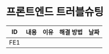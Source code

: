 # 프론트엔드 트러블슈팅

| ID  | 내용 | 이유 | 해결 방법 | 날짜 |
|-----|----|-----|----------|----|
| FE1 |  |  |  |                            | 




